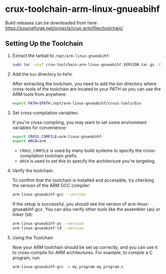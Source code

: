 # crux-toolchain-arm-linux-gnueabihf

Build releases can be downloaded from here:
https://sourceforge.net/projects/crux-arm/files/toolchain/


## Setting Up the Toolchain

1. Extract the tarball to `/opt/arm-linux-gnueabihf`:

   ```bash
   sudo tar -xzvf crux-toolchain-arm-linux-gnueabihf.VERSION.tar.gz -C /opt/arm-linux-gnueabihf
   ```

2. Add the `bin` directory to `PATH`:

   After extracting the toolchain, you need to add the bin directory where cross-tools
   of the toolchain are located to your PATH so you can use the ARM tools from anywhere.
   ```bash
   export PATH=$PATH:/opt/arm-linux-gnueabihf/cross-tools/bin
   ```

4. Set cross-compilation variables:

   If you're cross-compiling, you may want to set some environment variables for convenience:
   ```bash
   export CROSS_COMPILE=arm-linux-gnueabihf-
   export ARCH=arm
   ```
   - `CROSS_COMPILE` is used by many build systems to specify the cross-compilation toolchain prefix.
   - `ARCH` is used to set this to specify the architecture you're targeting.

5. Verify the toolchain:

   To confirm that the toolchain is installed and accessible, try checking the
   version of the ARM GCC compiler:
   ```bash
   arm-linux-gnueabihf-gcc --version
   ```
   If the setup is successful, you should see the version of arm-linux-gnueabihf-gcc.
   You can also verify other tools like the assembler (as) or linker (ld):

   ```bash
   arm-linux-gnueabihf-as --version
   arm-linux-gnueabihf-ld --version
   ```

6. Using the Toolchain

   Now your ARM toolchain should be set up correctly, and you can use it to
   cross-compile for ARM architectures. For example, to compile a C program, run:
   ```bash
   arm-linux-gnueabihf-gcc -o my_program my_program.c
   ```
